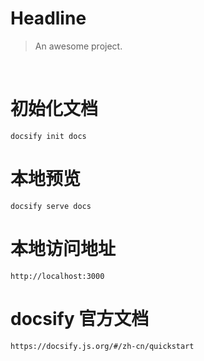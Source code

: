# Headline

> An awesome project.

<br/>

# 初始化文档
```
docsify init docs
```

# 本地预览
```
docsify serve docs
```

# 本地访问地址 
```
http://localhost:3000
```

# docsify 官方文档
```
https://docsify.js.org/#/zh-cn/quickstart
```